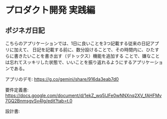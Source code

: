 # プロダクト開発 実践編

## ポジネガ日記

こちらのアプリケーションでは、1日に良いことを3つ記載する従来の日記アプリに加えて、
日記を記載する前に、数分設けることで、その時間内に、ひたすらに書きたいことを書き出す（デトックス）機能を追加する
ことで、嫌なことは忘れてスッキリした状態で、いいことを振り返れるようにするアプリケーションである。

アプリのデモ: https://g.co/gemini/share/916da3eab7d0

要件定義書:  https://docs.google.com/document/d/1ekZ_wq5lJFe0wNNXnq2XV_fAHFMv7GQ2BnmsgvSv4Ig/edit?tab=t.0

設計書: 
